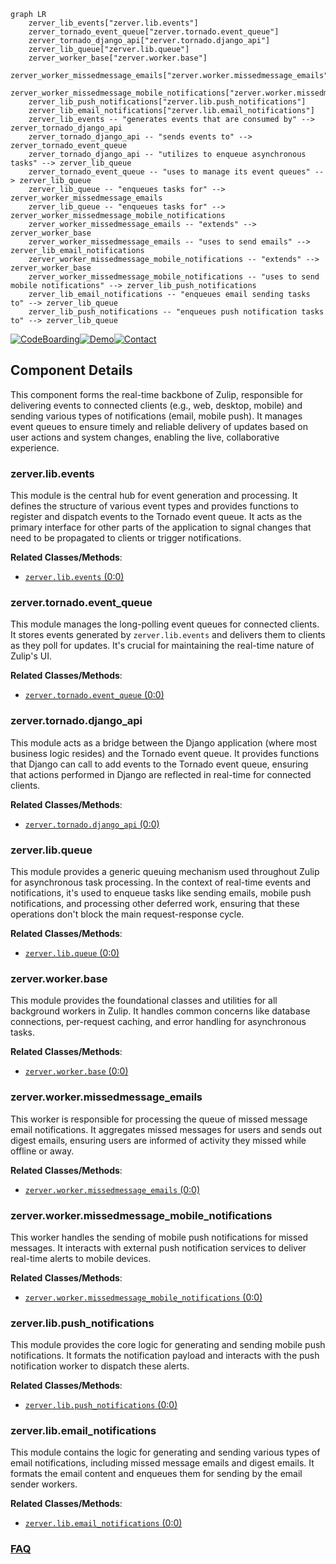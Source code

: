 ```mermaid
graph LR
    zerver_lib_events["zerver.lib.events"]
    zerver_tornado_event_queue["zerver.tornado.event_queue"]
    zerver_tornado_django_api["zerver.tornado.django_api"]
    zerver_lib_queue["zerver.lib.queue"]
    zerver_worker_base["zerver.worker.base"]
    zerver_worker_missedmessage_emails["zerver.worker.missedmessage_emails"]
    zerver_worker_missedmessage_mobile_notifications["zerver.worker.missedmessage_mobile_notifications"]
    zerver_lib_push_notifications["zerver.lib.push_notifications"]
    zerver_lib_email_notifications["zerver.lib.email_notifications"]
    zerver_lib_events -- "generates events that are consumed by" --> zerver_tornado_django_api
    zerver_tornado_django_api -- "sends events to" --> zerver_tornado_event_queue
    zerver_tornado_django_api -- "utilizes to enqueue asynchronous tasks" --> zerver_lib_queue
    zerver_tornado_event_queue -- "uses to manage its event queues" --> zerver_lib_queue
    zerver_lib_queue -- "enqueues tasks for" --> zerver_worker_missedmessage_emails
    zerver_lib_queue -- "enqueues tasks for" --> zerver_worker_missedmessage_mobile_notifications
    zerver_worker_missedmessage_emails -- "extends" --> zerver_worker_base
    zerver_worker_missedmessage_emails -- "uses to send emails" --> zerver_lib_email_notifications
    zerver_worker_missedmessage_mobile_notifications -- "extends" --> zerver_worker_base
    zerver_worker_missedmessage_mobile_notifications -- "uses to send mobile notifications" --> zerver_lib_push_notifications
    zerver_lib_email_notifications -- "enqueues email sending tasks to" --> zerver_lib_queue
    zerver_lib_push_notifications -- "enqueues push notification tasks to" --> zerver_lib_queue
```
[![CodeBoarding](https://img.shields.io/badge/Generated%20by-CodeBoarding-9cf?style=flat-square)](https://github.com/CodeBoarding/CodeBoarding)[![Demo](https://img.shields.io/badge/Try%20our-Demo-blue?style=flat-square)](https://www.codeboarding.org/demo)[![Contact](https://img.shields.io/badge/Contact%20us%20-%20contact@codeboarding.org-lightgrey?style=flat-square)](mailto:contact@codeboarding.org)

## Component Details

This component forms the real-time backbone of Zulip, responsible for delivering events to connected clients (e.g., web, desktop, mobile) and sending various types of notifications (email, mobile push). It manages event queues to ensure timely and reliable delivery of updates based on user actions and system changes, enabling the live, collaborative experience.

### zerver.lib.events
This module is the central hub for event generation and processing. It defines the structure of various event types and provides functions to register and dispatch events to the Tornado event queue. It acts as the primary interface for other parts of the application to signal changes that need to be propagated to clients or trigger notifications.


**Related Classes/Methods**:

- <a href="https://github.com/zulip/zulip/blob/master/zerver/lib/events.py#L0-L0" target="_blank" rel="noopener noreferrer">`zerver.lib.events` (0:0)</a>


### zerver.tornado.event_queue
This module manages the long-polling event queues for connected clients. It stores events generated by `zerver.lib.events` and delivers them to clients as they poll for updates. It's crucial for maintaining the real-time nature of Zulip's UI.


**Related Classes/Methods**:

- <a href="https://github.com/zulip/zulip/blob/master/zerver/tornado/event_queue.py#L0-L0" target="_blank" rel="noopener noreferrer">`zerver.tornado.event_queue` (0:0)</a>


### zerver.tornado.django_api
This module acts as a bridge between the Django application (where most business logic resides) and the Tornado event queue. It provides functions that Django can call to add events to the Tornado event queue, ensuring that actions performed in Django are reflected in real-time for connected clients.


**Related Classes/Methods**:

- <a href="https://github.com/zulip/zulip/blob/master/zerver/tornado/django_api.py#L0-L0" target="_blank" rel="noopener noreferrer">`zerver.tornado.django_api` (0:0)</a>


### zerver.lib.queue
This module provides a generic queuing mechanism used throughout Zulip for asynchronous task processing. In the context of real-time events and notifications, it's used to enqueue tasks like sending emails, mobile push notifications, and processing other deferred work, ensuring that these operations don't block the main request-response cycle.


**Related Classes/Methods**:

- <a href="https://github.com/zulip/zulip/blob/master/zerver/lib/queue.py#L0-L0" target="_blank" rel="noopener noreferrer">`zerver.lib.queue` (0:0)</a>


### zerver.worker.base
This module provides the foundational classes and utilities for all background workers in Zulip. It handles common concerns like database connections, per-request caching, and error handling for asynchronous tasks.


**Related Classes/Methods**:

- <a href="https://github.com/zulip/zulip/blob/master/zerver/worker/base.py#L0-L0" target="_blank" rel="noopener noreferrer">`zerver.worker.base` (0:0)</a>


### zerver.worker.missedmessage_emails
This worker is responsible for processing the queue of missed message email notifications. It aggregates missed messages for users and sends out digest emails, ensuring users are informed of activity they missed while offline or away.


**Related Classes/Methods**:

- <a href="https://github.com/zulip/zulip/blob/master/zerver/worker/missedmessage_emails.py#L0-L0" target="_blank" rel="noopener noreferrer">`zerver.worker.missedmessage_emails` (0:0)</a>


### zerver.worker.missedmessage_mobile_notifications
This worker handles the sending of mobile push notifications for missed messages. It interacts with external push notification services to deliver real-time alerts to mobile devices.


**Related Classes/Methods**:

- <a href="https://github.com/zulip/zulip/blob/master/zerver/worker/missedmessage_mobile_notifications.py#L0-L0" target="_blank" rel="noopener noreferrer">`zerver.worker.missedmessage_mobile_notifications` (0:0)</a>


### zerver.lib.push_notifications
This module provides the core logic for generating and sending mobile push notifications. It formats the notification payload and interacts with the push notification worker to dispatch these alerts.


**Related Classes/Methods**:

- <a href="https://github.com/zulip/zulip/blob/master/zerver/lib/push_notifications.py#L0-L0" target="_blank" rel="noopener noreferrer">`zerver.lib.push_notifications` (0:0)</a>


### zerver.lib.email_notifications
This module contains the logic for generating and sending various types of email notifications, including missed message emails and digest emails. It formats the email content and enqueues them for sending by the email sender workers.


**Related Classes/Methods**:

- <a href="https://github.com/zulip/zulip/blob/master/zerver/lib/email_notifications.py#L0-L0" target="_blank" rel="noopener noreferrer">`zerver.lib.email_notifications` (0:0)</a>




### [FAQ](https://github.com/CodeBoarding/GeneratedOnBoardings/tree/main?tab=readme-ov-file#faq)